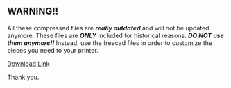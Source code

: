 ## WARNING!!

All these compressed files are ___really outdated___ and will not be updated anymore. These files are ___ONLY___ included for historical reasons. ___DO NOT use them anymore!!___ Instead, use the freecad files in order to customize the pieces you need to your printer.

[Download Link](https://github.com/isidorogv/foldarap_escalable/wiki/old-docs/openscad_20191002.zip)

Thank you.
